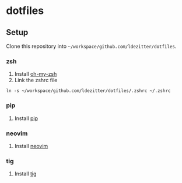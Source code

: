 # dotfiles

## Setup

Clone this repository into `~/workspace/github.com/ldezitter/dotfiles`.

### zsh

1. Install [oh-my-zsh](https://github.com/robbyrussell/oh-my-zsh)
2. Link the zshrc file

```
ln -s ~/workspace/github.com/ldezitter/dotfiles/.zshrc ~/.zshrc
```

### pip

1. Install [pip](https://pip.pypa.io/en/stable/installing/)

### neovim

1. Install [neovim](https://github.com/neovim/neovim/wiki/Installing-Neovim)

### tig

1. Install [tig](https://jonas.github.io/tig/INSTALL.html)
